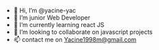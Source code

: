 - 👋 Hi, I’m @yacine-yac
- 👀 I’m junior Web Developer
- 🌱 I’m currently learning react JS
- 💞️ I’m looking to collaborate on javascript projects 
- 📫 contact me on Yacine1998m@gmail.com

<!---
yacine-yac/yacine-yac is a ✨ special ✨ repository because its `README.md` (this file) appears on your GitHub profile.
You can click the Preview link to take a look at your changes.
--->
